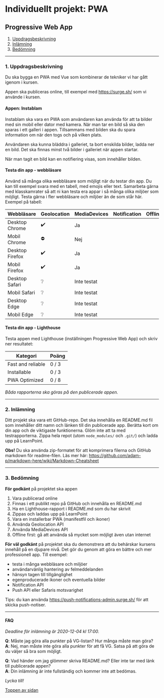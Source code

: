# Individuellt projekt: PWA
## Progressive Web App

1. [Uppdragsbeskrivning](#1-uppdragsbeskrivning)
1. [Inlämning](#2-inlämning)
1. [Bedömning](#3-bedömning)

---
### 1. Uppdragsbeskrivning
Du ska bygga en PWA med Vue som kombinerar de tekniker vi har gått igenom i kursen.

Appen ska publiceras online, till exempel med https://surge.sh/ som vi använde i kursen.

#### Appen: Instablam
Instablam ska vara en PWA som användaren kan använda för att ta bilder med sin mobil eller dator med kamera. När man tar en bild så ska den sparas i ett galleri i appen. Tillsammans med bilden ska du spara information om när den togs och på vilken plats.

Användaren ska kunna bläddra i galleriet, ta bort enskilda bilder, ladda ner en bild. Det ska finnas minst två bilder i galleriet när appen startar.

När man tagit en bild kan en notifiering visas, som innehåller bilden.


#### Testa din app - webbläsare
Använd så många olika webbläsare som möjligt när du testar din app. Du kan till exempel svara med en tabell, med emojis eller text. Samarbeta gärna med klasskamrater så att ni kan testa era appar i så många olika miljöer som möjligt.
Testa gärna i fler webbläsare och miljöer än de som står här. Exempel på tabell:

|Webbläsare      |Geolocation |MediaDevices |Notification |Offline |Push |
|----------------|--------|-|-|-|-|
|Desktop Chrome  |✔️| Ja |
|Mobil Chrome    |⛔| Nej |
|Desktop Firefox |✔️| Ja |
|Mobil   Firefox |✔️| Ja |
|Desktop Safari  |❔|Inte testat|
|Mobil   Safari  |❔|Inte testat|
|Desktop Edge    |❔|Inte testat|
|Mobil   Edge    |❔|Inte testat|

#### Testa din app - Lighthouse
Testa appen med Lighthouse (inställningen Progressive Web App) och skriv ner resultatet:

|Kategori |Poäng |
|-|-|
|Fast and reliable | 0 / 3 |
|Installable | 0 / 3 |
|PWA Optimized | 0 / 8 |

*Båda rapporterna ska göras på den publicerade appen.*


---
### 2. Inlämning
Ditt projekt ska vara ett GitHub-repo. Det ska innehålla en README.md fil som innehåller ditt namn och länken till din publicerade app. Berätta kort om din app och de viktigaste funktionerna. Glöm inte att ta med testrapporterna. Zippa hela repot (utom `node_modules/` och `.git/`) och ladda upp på LearnPoint.

**Obs!** Du ska använda zip-formatet för att komprimera filerna och GitHub markdown för readme-filen. Läs mer här: https://github.com/adam-p/markdown-here/wiki/Markdown-Cheatsheet


---
### 3. Bedömning
**För godkänt** på projektet ska appen
1. Vara publicerad online
1. Finnas i ett publikt repo på GitHub och innehålla en README.md
1. Ha en Lighthouse-rapport i README.md som du har skrivit
1. Zippas och laddas upp på LearnPoint
1. Vara en installerbar PWA (manifestfil och ikoner)
1. Använda Geolocation API
1. Använda MediaDevices API
1. Offline first: gå att använda så mycket som möjligt även utan internet

**För väl godkänt** på projektet ska du demonstrera att du behärskar kursens innehåll på en djupare nivå. Det gör du genom att göra en bättre och mer professionell app. Till exempel:
+ testa i många webbläsare och miljöer
+ användarvänlig hantering av felmeddelanden
+ hänsyn tagen till tillgänglighet
+ egenproducerade ikoner och eventuella bilder
+ Notification API
+ Push API eller Safaris motsvarighet

Tips: du kan använda https://push-notifications-admin.surge.sh/ för att skicka push-notiser.


---
#### FAQ
*Deadline för inlämning är 2020-12-04 kl 17:00.*

**Q**: Måste jag göra alla punkter på VG-listan? Hur många måste man göra?<br>
**A**: Nej, man måste inte göra alla punkter för att få VG. Satsa på att göra de du väljer så bra som möjligt.

**Q**: Vad händer om jag glömmer skriva README.md? Eller inte tar med länk till publicerade appen? <br>
**A**: Din inlämning är inte fullständig och kommer inte att bedömas.


*Lycka till!*

[Toppen av sidan](#1-introduktion)
